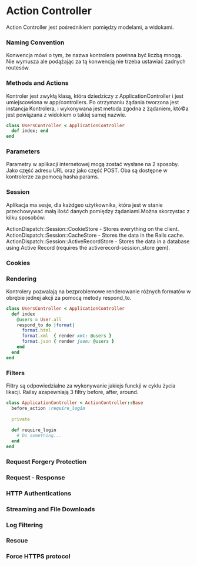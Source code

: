 # Action Controller

Action Controller jest pośrednikiem pomiędzy modelami, a widokami.

### Naming Convention

Konwencja mówi o tym, że nazwa kontrolera powinna być liczbą mnogą. Nie wymusza ale podążając za tą konwencją nie trzeba ustawiać żadnych routesów.

### Methods and Actions

Kontroler jest zwykłą klasą, która dziedziczy z ApplicationController i jest umiejscowiona w app/controllers. Po otrzymaniu żądania tworzona jest instancja Kontrolera, i wykonywana jest metoda zgodna z żądaniem, któ©a jest powiązana z widokiem o takiej samej nazwie.

``` Ruby
class UsersController < ApplicationController
  def index; end
end
```

### Parameters

Parametry w aplikacji internetowej mogą zostać wysłane na 2 sposoby. Jako część adresu URL oraz jako część POST. Oba są dostępne w kontrolerze za pomocą hasha params.

### Session

Aplikacja ma sesje, dla każdgeo użytkownika, która jest w stanie przechowywać małą ilość danych pomiędzy żądaniami.Można skorzystac z kilku sposobów:

ActionDispatch::Session::CookieStore - Stores everything on the client.
ActionDispatch::Session::CacheStore - Stores the data in the Rails cache.
ActionDispatch::Session::ActiveRecordStore - Stores the data in a database using Active Record (requires the activerecord-session_store gem).

### Cookies

### Rendering

Kontrolery pozwalają na bezproblemowe renderowanie różnych formatów w obrębie jednej akcji za pomocą metody respond_to.

``` Ruby
class UsersController < ApplicationController
  def index
    @users = User.all
    respond_to do |format|
      format.html
      format.xml  { render xml: @users }
      format.json { render json: @users }
    end
  end
end
```

### Filters

Filtry są odpowiedzialne za wykonywanie jakiejs funckji w cyklu życia likacji. Railsy azapewniają 3 filtry before, after, around.

``` Ruby
class ApplicationController < ActionController::Base
  before_action :require_login
  
  private
  
  def require_login
    # Do something...
  end
end
```

### Request Forgery Protection

### Request - Response

### HTTP Authentications

### Streaming and File Downloads

### Log Filtering

### Rescue

### Force HTTPS protocol
